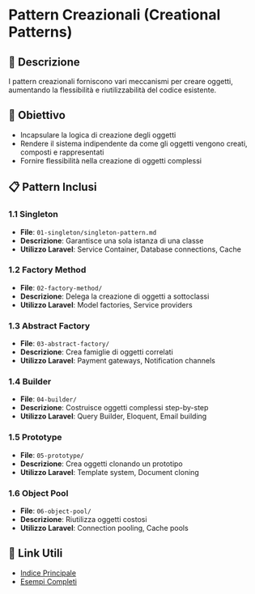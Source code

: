 # Pattern Creazionali (Creational Patterns)

## 📝 Descrizione
I pattern creazionali forniscono vari meccanismi per creare oggetti, aumentando la flessibilità e riutilizzabilità del codice esistente.

## 🎯 Obiettivo
- Incapsulare la logica di creazione degli oggetti
- Rendere il sistema indipendente da come gli oggetti vengono creati, composti e rappresentati
- Fornire flessibilità nella creazione di oggetti complessi

## 📋 Pattern Inclusi

### 1.1 Singleton
- **File**: `01-singleton/singleton-pattern.md`
- **Descrizione**: Garantisce una sola istanza di una classe
- **Utilizzo Laravel**: Service Container, Database connections, Cache

### 1.2 Factory Method
- **File**: `02-factory-method/`
- **Descrizione**: Delega la creazione di oggetti a sottoclassi
- **Utilizzo Laravel**: Model factories, Service providers

### 1.3 Abstract Factory
- **File**: `03-abstract-factory/`
- **Descrizione**: Crea famiglie di oggetti correlati
- **Utilizzo Laravel**: Payment gateways, Notification channels

### 1.4 Builder
- **File**: `04-builder/`
- **Descrizione**: Costruisce oggetti complessi step-by-step
- **Utilizzo Laravel**: Query Builder, Eloquent, Email building

### 1.5 Prototype
- **File**: `05-prototype/`
- **Descrizione**: Crea oggetti clonando un prototipo
- **Utilizzo Laravel**: Template system, Document cloning

### 1.6 Object Pool
- **File**: `06-object-pool/`
- **Descrizione**: Riutilizza oggetti costosi
- **Utilizzo Laravel**: Connection pooling, Cache pools

## 🔗 Link Utili
- [Indice Principale](../../README.md)
- [Esempi Completi](../../esempi-completi/)
